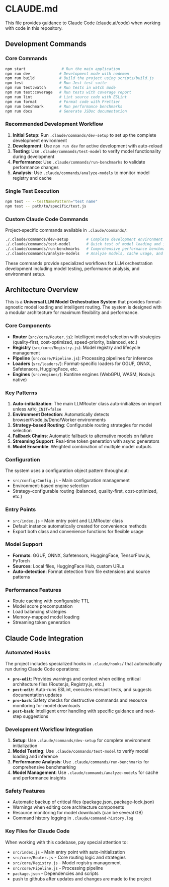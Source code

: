 # CLAUDE.md

This file provides guidance to Claude Code (claude.ai/code) when working with code in this repository.

## Development Commands

### Core Commands
```bash
npm start                # Run the main application
npm run dev             # Development mode with nodemon
npm run build           # Build the project using scripts/build.js
npm test                # Run Jest test suite
npm run test:watch      # Run tests in watch mode
npm run test:coverage   # Run tests with coverage report
npm run lint            # Lint source code with ESLint
npm run format          # Format code with Prettier
npm run benchmark       # Run performance benchmarks
npm run docs            # Generate JSDoc documentation
```

### Recommended Development Workflow

1. **Initial Setup**: Run `.claude/commands/dev-setup` to set up the complete development environment
2. **Development**: Use `npm run dev` for active development with auto-reload
3. **Testing**: Use `.claude/commands/test-model` to verify model functionality during development
4. **Performance**: Use `.claude/commands/run-benchmarks` to validate performance changes
5. **Analysis**: Use `.claude/commands/analyze-models` to monitor model registry and cache

### Single Test Execution
```bash
npm test -- --testNamePattern="test name"
npm test -- path/to/specific/test.js
```

### Custom Claude Code Commands

Project-specific commands available in `.claude/commands/`:

```bash
./.claude/commands/dev-setup        # Complete development environment setup
./.claude/commands/test-model       # Quick test of model loading and inference
./.claude/commands/run-benchmarks   # Comprehensive performance benchmarking
./.claude/commands/analyze-models   # Analyze models, cache usage, and metrics
```

These commands provide specialized workflows for LLM orchestration development including model testing, performance analysis, and environment setup.

## Architecture Overview

This is a **Universal LLM Model Orchestration System** that provides format-agnostic model loading and intelligent routing. The system is designed with a modular architecture for maximum flexibility and performance.

### Core Components

- **Router** (`src/core/Router.js`): Intelligent model selection with strategies (quality-first, cost-optimized, speed-priority, balanced, etc.)
- **Registry** (`src/core/Registry.js`): Model registry and lifecycle management
- **Pipeline** (`src/core/Pipeline.js`): Processing pipelines for inference
- **Loaders** (`src/loaders/`): Format-specific loaders for GGUF, ONNX, Safetensors, HuggingFace, etc.
- **Engines** (`src/engines/`): Runtime engines (WebGPU, WASM, Node.js native)

### Key Patterns

1. **Auto-initialization**: The main LLMRouter class auto-initializes on import unless `AUTO_INIT=false`
2. **Environment Detection**: Automatically detects browser/Node.js/Deno/Worker environments
3. **Strategy-based Routing**: Configurable routing strategies for model selection
4. **Fallback Chains**: Automatic fallback to alternative models on failure
5. **Streaming Support**: Real-time token generation with async generators
6. **Model Ensemble**: Weighted combination of multiple model outputs

### Configuration

The system uses a configuration object pattern throughout:
- `src/config/Config.js` - Main configuration management
- Environment-based engine selection
- Strategy-configurable routing (balanced, quality-first, cost-optimized, etc.)

### Entry Points

- `src/index.js` - Main entry point and LLMRouter class
- Default instance automatically created for convenience methods
- Export both class and convenience functions for flexible usage

### Model Support

- **Formats**: GGUF, ONNX, Safetensors, HuggingFace, TensorFlow.js, PyTorch
- **Sources**: Local files, HuggingFace Hub, custom URLs
- **Auto-detection**: Format detection from file extensions and source patterns

### Performance Features

- Route caching with configurable TTL
- Model score precomputation
- Load balancing strategies
- Memory-mapped model loading
- Streaming token generation

## Claude Code Integration

### Automated Hooks

The project includes specialized hooks in `.claude/hooks/` that automatically run during Claude Code operations:

- **`pre-edit`**: Provides warnings and context when editing critical architecture files (Router.js, Registry.js, etc.)
- **`post-edit`**: Auto-runs ESLint, executes relevant tests, and suggests documentation updates
- **`pre-bash`**: Safety checks for destructive commands and resource monitoring for model downloads
- **`post-bash`**: Intelligent error handling with specific guidance and next-step suggestions

### Development Workflow Integration

1. **Setup**: Use `.claude/commands/dev-setup` for complete environment initialization
2. **Model Testing**: Use `.claude/commands/test-model` to verify model loading and inference
3. **Performance Analysis**: Use `.claude/commands/run-benchmarks` for comprehensive benchmarking
4. **Model Management**: Use `.claude/commands/analyze-models` for cache and performance insights

### Safety Features

- Automatic backup of critical files (package.json, package-lock.json)
- Warnings when editing core architecture components
- Resource monitoring for model downloads (can be several GB)
- Command history logging in `.claude/command-history.log`

### Key Files for Claude Code

When working with this codebase, pay special attention to:
- `src/index.js` - Main entry point with auto-initialization
- `src/core/Router.js` - Core routing logic and strategies
- `src/core/Registry.js` - Model registry management
- `src/core/Pipeline.js` - Processing pipeline
- `package.json` - Dependencies and scripts
- push to githubs after updates and changes are made to the project